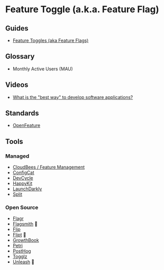 # Feature Toggle (a.k.a. Feature Flag)

<!--
https://youtube.com/watch?v=i6j2hT7ox0c
-->

## Guides

- [Feature Toggles (aka Feature Flags)](https://martinfowler.com/articles/feature-toggles.html)

## Glossary

- Monthly Active Users (MAU)

## Videos

- [What is the "best way" to develop software applications?](https://youtube.com/watch?v=oNmcX6Gozg0)

## Standards

- [OpenFeature](/openfeature.md)

## Tools

### Managed

- [CloudBees / Feature Management](https://cloudbees.com/capabilities/feature-management)
- [ConfigCat](https://configcat.com)
- [DevCycle](https://devcycle.com)
- [HappyKit](https://happykit.dev)
- [LaunchDarkly](https://launchdarkly.com)
- [Split](https://spit.io)

### Open Source

- [Flagr](https://github.com/openflagr/flagr)
- [Flagsmith](/flagsmith.md) 🌟
- [Flip](https://github.com/pda/flip)
- [Flipt](/flipt.md) 🌟
- [GrowthBook](/growthbook.md)
- [Petri](https://github.com/wix-incubator/petri)
- [PostHog](/posthog.md)
- [Togglz](https://github.com/togglz/togglz)
- [Unleash](https://github.com/Unleash/unleash) 🌟

<!--
https://github.com/progressively-crew/progressively
https://github.com/tryabby/abby
https://tesfy.vercel.app
-->

<!--
HappyKit
https://github.com/feliciachang/lay-off-app
-->
